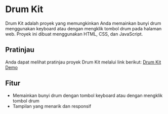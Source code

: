 # Drum Kit

Drum Kit adalah proyek yang memungkinkan Anda memainkan bunyi drum menggunakan keyboard atau dengan mengklik tombol drum pada halaman web. Proyek ini dibuat menggunakan HTML, CSS, dan JavaScript.

## Pratinjau

Anda dapat melihat pratinjau proyek Drum Kit melalui link berikut: [Drum Kit Demo](https://akhmadnuryasin.github.io/drum-kit/)

## Fitur

- Memainkan bunyi drum dengan tombol keyboard atau dengan mengklik tombol drum
- Tampilan yang menarik dan responsif
